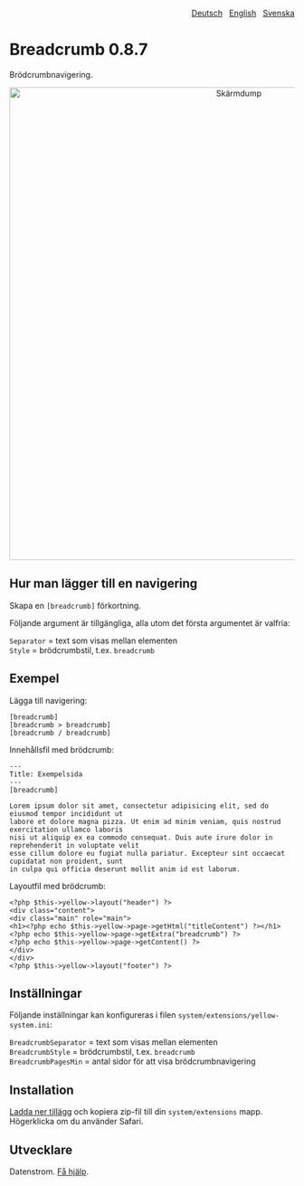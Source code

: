 <p align="right"><a href="README-de.md">Deutsch</a> &nbsp; <a href="README.md">English</a> &nbsp; <a href="README-sv.md">Svenska</a></p>

# Breadcrumb 0.8.7

Brödcrumbnavigering.

<p align="center"><img src="breadcrumb-screenshot.png?raw=true" width="795" height="836" alt="Skärmdump"></p>

## Hur man lägger till en navigering 

Skapa en `[breadcrumb]` förkortning. 

Följande argument är tillgängliga, alla utom det första argumentet är valfria:
 
`Separator` = text som visas mellan elementen  
`Style` = brödcrumbstil, t.ex. `breadcrumb`  

## Exempel

Lägga till navigering:

    [breadcrumb]
    [breadcrumb > breadcrumb]
    [breadcrumb / breadcrumb]

Innehållsfil med brödcrumb: 

    ---
    Title: Exempelsida
    ---
    [breadcrumb]
        
    Lorem ipsum dolor sit amet, consectetur adipisicing elit, sed do eiusmod tempor incididunt ut 
    labore et dolore magna pizza. Ut enim ad minim veniam, quis nostrud exercitation ullamco laboris 
    nisi ut aliquip ex ea commodo consequat. Duis aute irure dolor in reprehenderit in voluptate velit 
    esse cillum dolore eu fugiat nulla pariatur. Excepteur sint occaecat cupidatat non proident, sunt 
    in culpa qui officia deserunt mollit anim id est laborum.

Layoutfil med brödcrumb:

    <?php $this->yellow->layout("header") ?>
    <div class="content">
    <div class="main" role="main">
    <h1><?php echo $this->yellow->page->getHtml("titleContent") ?></h1>
    <?php echo $this->yellow->page->getExtra("breadcrumb") ?>
    <?php echo $this->yellow->page->getContent() ?>
    </div>
    </div>
    <?php $this->yellow->layout("footer") ?>

## Inställningar

Följande inställningar kan konfigureras i filen `system/extensions/yellow-system.ini`:

`BreadcrumbSeparator` = text som visas mellan elementen  
`BreadcrumbStyle` = brödcrumbstil, t.ex. `breadcrumb`  
`BreadcrumbPagesMin` = antal sidor för att visa brödcrumbnavigering  

## Installation

[Ladda ner tillägg](https://github.com/datenstrom/yellow-extensions/raw/master/zip/breadcrumb.zip) och kopiera zip-fil till din `system/extensions` mapp. Högerklicka om du använder Safari.

## Utvecklare

Datenstrom. [Få hjälp](https://datenstrom.se/sv/yellow/help/).
